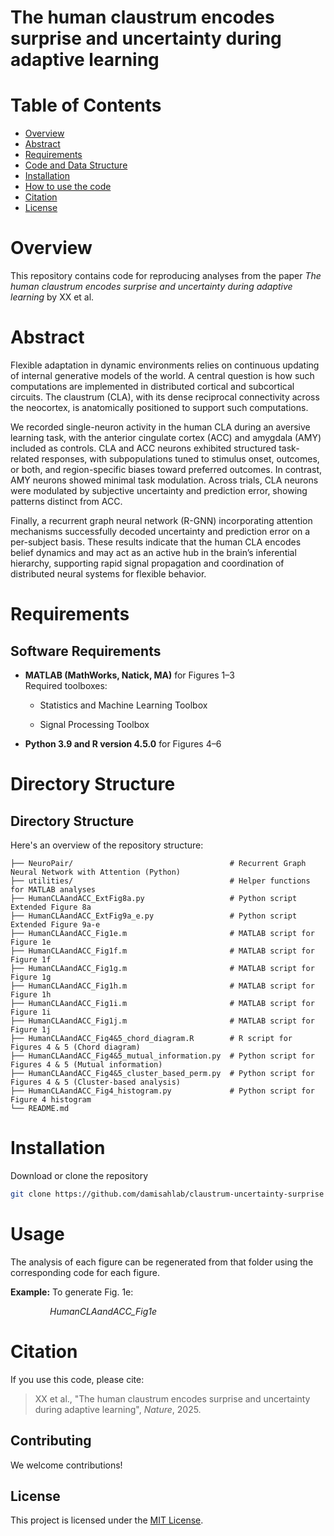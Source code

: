 # The human claustrum encodes surprise and uncertainty during adaptive learning

# Table of Contents

- [Overview](#Overview)
- [Abstract](#Abstract)  
- [Requirements](#Requirements)
- [Code and Data Structure](#Code-and-Data-Structure)
- [Installation](#Installation)
- [How to use the code](#How-to-use-the-code)
- [Citation](#Citation)
- [License](#License)

# Overview

This repository contains code for reproducing analyses from the paper *The human claustrum encodes surprise and uncertainty during adaptive learning* by XX et al. 

# Abstract

Flexible adaptation in dynamic environments relies on continuous updating of internal generative models of the world. A central question is how such computations are implemented in distributed cortical and subcortical circuits. The claustrum (CLA), with its dense reciprocal connectivity across the neocortex, is anatomically positioned to support such computations.

We recorded single-neuron activity in the human CLA during an aversive learning task, with the anterior cingulate cortex (ACC) and amygdala (AMY) included as controls. CLA and ACC neurons exhibited structured task-related responses, with subpopulations tuned to stimulus onset, outcomes, or both, and region-specific biases toward preferred outcomes. In contrast, AMY neurons showed minimal task modulation. Across trials, CLA neurons were modulated by subjective uncertainty and prediction error, showing patterns distinct from ACC.

Finally, a recurrent graph neural network (R-GNN) incorporating attention mechanisms successfully decoded uncertainty and prediction error on a per-subject basis. These results indicate that the human CLA encodes belief dynamics and may act as an active hub in the brain’s inferential hierarchy, supporting rapid signal propagation and coordination of distributed neural systems for flexible behavior.

# Requirements

## Software Requirements

- **MATLAB (MathWorks, Natick, MA)** for Figures 1–3  
  Required toolboxes:
  
  - Statistics and Machine Learning Toolbox
  
  - Signal Processing Toolbox

- **Python 3.9 and R version 4.5.0** for Figures 4–6

# Directory Structure

## Directory Structure

Here's an overview of the repository structure:

```
├── NeuroPair/                                   # Recurrent Graph Neural Network with Attention (Python)
├── utilities/                                   # Helper functions for MATLAB analyses
├── HumanCLAandACC_ExtFig8a.py                   # Python script Extended Figure 8a
├── HumanCLAandACC_ExtFig9a_e.py                 # Python script Extended Figure 9a-e
├── HumanCLAandACC_Fig1e.m                       # MATLAB script for Figure 1e
├── HumanCLAandACC_Fig1f.m                       # MATLAB script for Figure 1f
├── HumanCLAandACC_Fig1g.m                       # MATLAB script for Figure 1g
├── HumanCLAandACC_Fig1h.m                       # MATLAB script for Figure 1h
├── HumanCLAandACC_Fig1i.m                       # MATLAB script for Figure 1i
├── HumanCLAandACC_Fig1j.m                       # MATLAB script for Figure 1j
├── HumanCLAandACC_Fig4&5_chord_diagram.R        # R script for Figures 4 & 5 (Chord diagram)
├── HumanCLAandACC_Fig4&5_mutual_information.py  # Python script for Figures 4 & 5 (Mutual information)
├── HumanCLAandACC_Fig4&5_cluster_based_perm.py  # Python script for Figures 4 & 5 (Cluster-based analysis)
├── HumanCLAandACC_Fig4_histogram.py             # Python script for Figure 4 histogram
└── README.md
```

# Installation

Download or clone the repository

```bash
git clone https://github.com/damisahlab/claustrum-uncertainty-surprise
```

# Usage

The analysis of each figure can be regenerated from that folder using the corresponding code for each figure. 

**Example:** To generate Fig. 1e:

                *HumanCLAandACC_Fig1e*

# Citation

If you use this code, please cite:

> XX et al., "The human claustrum encodes surprise and uncertainty during adaptive learning", *Nature*, 2025.

## Contributing

We welcome contributions!

## License

This project is licensed under the [MIT License](LICENSE).
